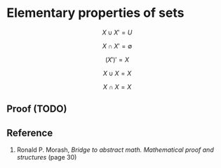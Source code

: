 # Elementary properties of sets

$$
X \cup X' = U
$$

$$
X \cap X' = \emptyset
$$

$$
(X')' = X
$$

$$
X \cup X = X
$$

$$
X \cap X = X
$$

## Proof (TODO)

## Reference

1. Ronald P. Morash, *Bridge to abstract math. Mathematical proof and structures* (page 30)